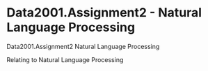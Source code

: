 # Data2001.Assignment2 - Natural Language Processing
Data2001.Assignment2 Natural Language Processing

Relating to Natural Language Processing
